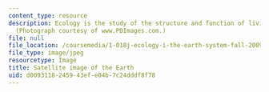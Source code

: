 ```yaml
---
content_type: resource
description: Ecology is the study of the structure and function of living systems.
  (Photograph courtesy of www.PDImages.com.)
file: null
file_location: /coursemedia/1-018j-ecology-i-the-earth-system-fall-2009/d0093118245943efe04b7c24dddf8f78_1-018jf09-th.jpg
file_type: image/jpeg
resourcetype: Image
title: Satellite image of the Earth
uid: d0093118-2459-43ef-e04b-7c24dddf8f78
---
```

